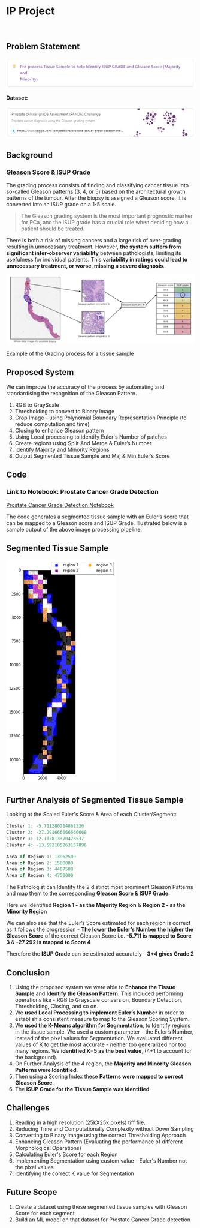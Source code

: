 # IP Project

<br/>

## Problem Statement

![Problem Statement](/images/ps.png)

**Dataset:**

[![Link to Dataset](images/dt.png "Prostate cANcer graDe Assessment (PANDA) Challenge")](https://www.kaggle.com/competitions/prostate-cancer-grade-assessment/overview)

## Background

### Gleason Score & ISUP Grade

The grading process consists of finding and classifying cancer tissue into so-called Gleason patterns (3, 4, or 5) based on the architectural growth patterns of the tumour. After the biopsy is assigned a Gleason score, it is converted into an ISUP grade on a 1-5 scale.

> The Gleason grading system is the most important prognostic marker for PCa, and the ISUP grade has a crucial role when deciding how a patient should be treated.

There is both a risk of missing cancers and a large risk of over-grading resulting in unnecessary treatment. However, **the system suffers from significant inter-observer variability** between pathologists, limiting its usefulness for individual patients. This **variability in ratings could lead to unnecessary treatment, or worse, missing a severe diagnosis**.

![Example of the Grading process for a tissue sample](images\Untitled.png)

Example of the Grading process for a tissue sample

## Proposed System

We can improve the accuracy of the process by automating and standardising the recognition of the Gleason Pattern.

1. RGB to GrayScale
2. Thresholding to convert to Binary Image
3. Crop Image - using Polynomial Boundary Representation Principle (to reduce
   computation and time)
4. Closing to enhance Gleason pattern
5. Using Local processing to identify Euler's Number of patches
6. Create regions using Split And Merge & Euler’s Number
7. Identify Majority and Minority Regions
8. Output Segmented Tissue Sample and Maj & Min Euler’s Score

## Code

### **Link to Notebook: Prostate Cancer Grade Detection**

[Prostate Cancer Grade Detection Notebook](https://colab.research.google.com/drive/1GawEscP_l9_8OmZKiKjrpu6GvrMWF389#scrollTo=MZddV8usc6gm)

The code generates a segmented tissue sample with an Euler’s score that can be mapped to a Gleason score and ISUP Grade. Illustrated below is a sample output of the above image processing pipeline.

## Segmented Tissue Sample

![Sample output](images/output.png)

## Further Analysis of Segmented Tissue Sample

Looking at the Scaled Euler's Score & Area of each Cluster/Segment:

```jsx
Cluster 1: -5.711280214861236
Cluster 2: -27.291666666666668
Cluster 3: 12.112813370473537
Cluster 4: -13.592105263157896
```

```jsx
Area of Region 1: 13962500
Area of Region 2: 1500000
Area of Region 3: 4487500
Area of Region 4: 4750000
```

The Pathologist can Identify the 2 distinct most prominent Gleason Patterns and map them to the corresponding **Gleason Score & ISUP Grade.**

Here we Identified **Region 1 - as the Majority Region** & **Region 2 - as the Minority Region**

We can also see that the Euler’s Score estimated for each region is correct as it follows the progression - **The lower the Euler’s Number the higher the Gleason Score** of the correct Gleason Score i.e. **-5.711 is mapped to Score 3** & -**27.292 is mapped to Score 4**

Therefore the **ISUP Grade** can be estimated accurately - **3+4 gives Grade 2**

## Conclusion

1. Using the proposed system we were able to **Enhance the Tissue Sample** and **Identify the Gleason Pattern**. This included performing operations like - RGB to Grayscale conversion, Boundary Detection, Thresholding, Closing, and so on.
2. We **used Local Processing to implement Euler’s Number** in order to establish a consistent measure to map to the Gleason Scoring System.
3. We **used the K-Means algorithm for Segmentation**, to Identify regions in the tissue sample. We used a custom parameter - the Euler’s Number, instead of the pixel values for Segmentation. We evaluated different values of K to get the most accurate - neither too generalized nor too many regions. We **identified K=5 as the best value**, (4+1 to account for the background).
4. On Further Analysis of the 4 region, the **Majority and Minority Gleason Patterns were
   Identified**.
5. Then using a Scoring Index these **Patterns were mapped to correct Gleason Score**.
6. The **ISUP Grade for the Tissue Sample was Identified**.

## Challenges

1. Reading in a high resolution (25kX25k pixels) tiff file.
2. Reducing Time and Computationally Complexity without Down Sampling
3. Converting to Binary Image using the correct Thresholding Approach
4. Enhancing Gleason Pattern (Evaluating the performance of different Morphological
   Operations)
5. Calculating Euler's Score for each Region
6. Implementing Segmentation using custom value - Euler's Number not the pixel
   values
7. Identifying the correct K value for Segmentation

## Future Scope

1. Create a dataset using these segmented tissue samples with Gleason Score for each segment
2. Build an ML model on that dataset for Prostate Cancer Grade detection
